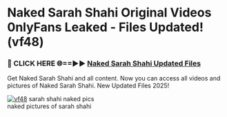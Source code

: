 # Naked Sarah Shahi Original Videos 0nlyFans Leaked - Files Updated! (vf48)

<h3>🔴 CLICK HERE 🌐==►► <a href="https://tinyurl.com/up5wt9bj" rel="nofollow">Naked Sarah Shahi Updated Files</a></h3>

Get Naked Sarah Shahi and all content. Now you can access all videos and pictures of Naked Sarah Shahi. New Updated Files 2025!

[![vf48](https://i.imgur.com/ABiUzMV.gif)](https://tinyurl.com/up5wt9bj)
sarah shahi naked pics<br>
naked pictures of sarah shahi